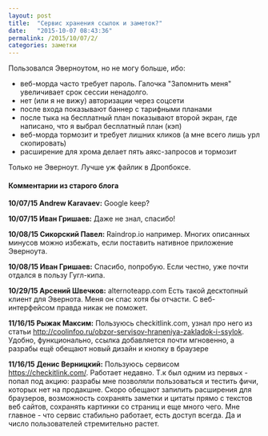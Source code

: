 ```yaml
---
layout: post
title:  "Сервис хранения ссылок и заметок?"
date:   "2015-10-07 08:43:36"
permalink: /2015/10/07/2/
categories: заметки
---
```

Пользовался Эверноутом, но не могу больше, ибо:
 - веб-морда часто требует пароль. Галочка "Запомнить меня" увеличивает срок сессии ненадолго.
 - нет (или я не вижу) авторизации через соцсети
 - после входа показывают баннер с тарифными планами
 - после тыка на бесплатный план показывают второй экран, где написано, что я выбрал бесплатный план (кэп)
 - веб-морда тормозит и требует лишних кликов (а мне всего лишь урл скопировать)
 - расширение для хрома делает пять аякс-запросов и тормозит

Только не Эверноут. Лучше уж файлик в Дропбоксе.



#### Комментарии из старого блога


**10/07/15 Andrew Karavaev:** Google keep?


**10/07/15 Иван Гришаев:** Даже не знал, спасибо!





**10/08/15 Сикорский Павел:** Raindrop.io например.
Многих описанных минусов можно избежать, если поставить нативное приложение Эверноута.


**10/08/15 Иван Гришаев:** Спасибо, попробую. Если честно, уже почти отдался в пользу Гугл-кипа.





**10/29/15 Арсений Швечков:** alternoteapp.com
Есть такой десктопный клиент для Эвернота. Меня он спас хотя бы отчасти. С веб-интерфейсом правда никак не поможет.





**11/16/15 Рыжак Максим:** Пользуюсь checkitlink.com, узнал про него из статьи http://coolinfoo.ru/obzor-servisov-hraneniya-zakladok-i-ssylok. Удобно, функционально, ссылка добавляется почти мгновенно, а разрабы ещё обещают новый дизайн и кнопку в браузере





**11/16/15 Денис Верницкий:** Пользуюсь сервисом https://checkitlink.com/.
Работает недавно. Т.к был одним из первых - попал под акцию: разрабы мне позволяли пользоваться и тестить фичи, которых нет на продакшне. Скоро обещают запилить расширения для браузеров, возможность сохранять заметки и цитаты прямо с текстов веб сайтов, сохранять картинки со страниц и еще много чего. Мне главное - что сервис стабильно работает, есть доступ всегда. Да и число пользователей стремительно растет.




